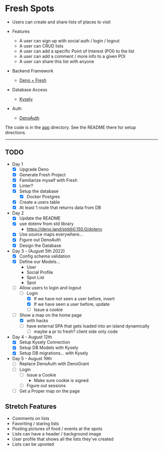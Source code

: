 # Fresh Spots

* Users can create and share lists of places to visit
* Features
  * A user can sign up with social auth / login / logout
  * A user can CRUD lists
  * A user can add a specific Point of Interest (POI) to the list
  * A user can add a comment / more info to a given POI
  * A user can share this list with anyone

* Backend Framework
  * [Deno + Fresh](https://fresh.deno.dev/)
* Database Access
  * [Kysely](https://koskimas.github.io/kysely/)
* Auth
  * [DenoAuth](https://www.denoauth.org/docs)

The code is in the [app](/app/) directory. See the README there for setup directions.

---

## TODO

* Day 1
  * [x] Upgrade Deno
  * [x] Generate Fresh Project
  * [x] Familiarize myself with Fresh
  * [x] Linter?
  * [x] Setup the database
    * [x] Docker Postgres
  * [x] Create a users table
  * [x] At least 1 route that returns data from DB

* Day 2
  * [x] Update the README
  * [x] use dotenv from std library
    * <https://deno.land/std@0.150.0/dotenv>
  * [x] Use source maps everywhere...
  * [x] Figure out DenoAuth
  * [x] Design the Database

* Day 3 - (August 5th 2022)
  * [x] Config schema validation
  * [x] Define our Models...
    * User
    * Social Profile
    * Spot List
    * Spot
  * [ ] Allow users to login and logout
    * [ ] Login
      * [x] If we have not seen a user before, insert
      * [x] If we have seen a user before, update
      * [ ] Issue a cookie
  * [ ] Show a map on the home page
    * [x] with hacks
    * [ ] have external SPA that gets loaded into an island dynamically
      * [ ] maybe a pr to fresh? client side only code
* Day 4 - August 12th
  * [x] Setup Kysely Connection
  * [x] Setup DB Models with Kysely
  * [x] Setup DB migrations... with Kysely

* Day 5 - August 19th
  * [ ] Replace DenoAuth with DenoGrant
  * [ ] Login
    * [ ] Issue a Cookie
      * Make sure cookie is signed
    * [ ] Figure out sessions
  * [ ] Get a Proper map on the page

## Stretch Features

* Comments on lists
* Favoriting / staring lists
* Posting pictures of food / events at the spots
* Lists can have a header / background image
* User profile that shows all the lists they've created
* Lists can be upvoted
